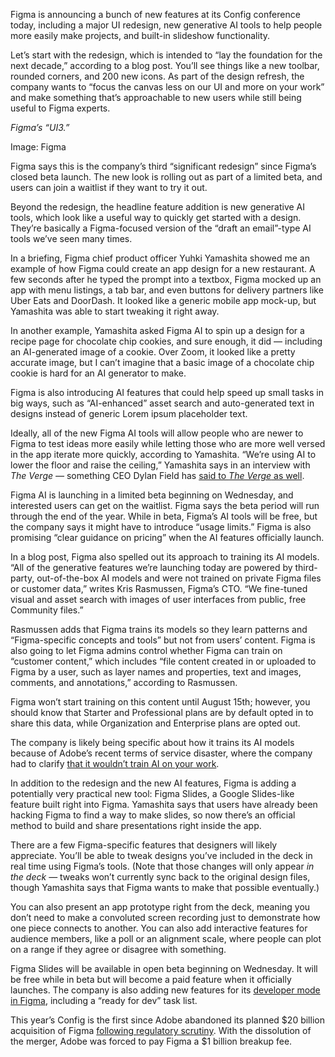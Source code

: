 Figma is announcing a bunch of new features at its Config conference today, including a major UI redesign, new generative AI tools to help people more easily make projects, and built-in slideshow functionality.

Let’s start with the redesign, which is intended to “lay the foundation for the next decade,” according to a blog post. You’ll see things like a new toolbar, rounded corners, and 200 new icons. As part of the design refresh, the company wants to “focus the canvas less on our UI and more on your work” and make something that’s approachable to new users while still being useful to Figma experts.

*Figma’s “UI3.”*

Image: Figma

Figma says this is the company’s third “significant redesign” since Figma’s closed beta launch. The new look is rolling out as part of a limited beta, and users can join a waitlist if they want to try it out.

Beyond the redesign, the headline feature addition is new generative AI tools, which look like a useful way to quickly get started with a design. They’re basically a Figma-focused version of the “draft an email”-type AI tools we’ve seen many times.

In a briefing, Figma chief product officer Yuhki Yamashita showed me an example of how Figma could create an app design for a new restaurant. A few seconds after he typed the prompt into a textbox, Figma mocked up an app with menu listings, a tab bar, and even buttons for delivery partners like Uber Eats and DoorDash. It looked like a generic mobile app mock-up, but Yamashita was able to start tweaking it right away.

In another example, Yamashita asked Figma AI to spin up a design for a recipe page for chocolate chip cookies, and sure enough, it did — including an AI-generated image of a cookie. Over Zoom, it looked like a pretty accurate image, but I can’t imagine that a basic image of a chocolate chip cookie is hard for an AI generator to make.

Figma is also introducing AI features that could help speed up small tasks in big ways, such as “AI-enhanced” asset search and auto-generated text in designs instead of generic Lorem ipsum placeholder text.

Ideally, all of the new Figma AI tools will allow people who are newer to Figma to test ideas more easily while letting those who are more well versed in the app iterate more quickly, according to Yamashita. “We’re using AI to lower the floor and raise the ceiling,” Yamashita says in an interview with *The Verge —* something CEO Dylan Field has [said to *The Verge* as well](/2024/2/16/24075126/figma-ceo-dylan-field-interview-after-adobe).

Figma AI is launching in a limited beta beginning on Wednesday, and interested users can get on the waitlist. Figma says the beta period will run through the end of the year. While in beta, Figma’s AI tools will be free, but the company says it might have to introduce “usage limits.” Figma is also promising “clear guidance on pricing” when the AI features officially launch.

In a blog post, Figma also spelled out its approach to training its AI models. “All of the generative features we’re launching today are powered by third-party, out-of-the-box AI models and were not trained on private Figma files or customer data,” writes Kris Rasmussen, Figma’s CTO. “We fine-tuned visual and asset search with images of user interfaces from public, free Community files.”

Rasmussen adds that Figma trains its models so they learn patterns and “Figma-specific concepts and tools” but not from users’ content. Figma is also going to let Figma admins control whether Figma can train on “customer content,” which includes “file content created in or uploaded to Figma by a user, such as layer names and properties, text and images, comments, and annotations,” according to Rasmussen.

Figma won’t start training on this content until August 15th; however, you should know that Starter and Professional plans are by default opted in to share this data, while Organization and Enterprise plans are opted out.

The company is likely being specific about how it trains its AI models because of Adobe’s recent terms of service disaster, where the company had to clarify [that it wouldn’t train AI on your work](/2024/6/18/24181001/adobe-updated-terms-of-service-wont-train-ai-on-work).

In addition to the redesign and the new AI features, Figma is adding a potentially very practical new tool: Figma Slides, a Google Slides-like feature built right into Figma. Yamashita says that users have already been hacking Figma to find a way to make slides, so now there’s an official method to build and share presentations right inside the app.

There are a few Figma-specific features that designers will likely appreciate. You’ll be able to tweak designs you’ve included in the deck in real time using Figma’s tools. (Note that those changes will only appear *in the deck* — tweaks won’t currently sync back to the original design files, though Yamashita says that Figma wants to make that possible eventually.)

You can also present an app prototype right from the deck, meaning you don’t need to make a convoluted screen recording just to demonstrate how one piece connects to another. You can also add interactive features for audience members, like a poll or an alignment scale, where people can plot on a range if they agree or disagree with something.

Figma Slides will be available in open beta beginning on Wednesday. It will be free while in beta but will become a paid feature when it officially launches. The company is also adding new features for its [developer mode in Figma](https://www.figma.com/dev-mode/), including a “ready for dev” task list.

This year’s Config is the first since Adobe abandoned its planned $20 billion acquisition of Figma [following regulatory scrutiny](/2023/12/18/24005996/adobe-figma-acquisition-abandoned-termination-fee). With the dissolution of the merger, Adobe was forced to pay Figma a $1 billion breakup fee.
